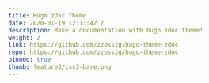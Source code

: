 ```yaml
---
title: Hugo zDoc Theme
date: 2020-01-19 12:13:42 Z
description: Make a documentation with hugo zdoc theme!
weight: 2
link: https://github.com/zzossig/hugo-theme-zdoc
repo: https://github.com/zzossig/hugo-theme-zdoc
pinned: true
thumb: feature3/css3-bare.png
---
```


